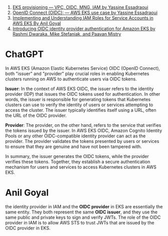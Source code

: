 1. [EKS provisioning — VPC, OIDC, MNG, IAM by Yassine Essadraoui](https://medium.com/@yassine.essadraoui_78000/eks-provisioning-vpc-oidc-mng-iam-8d9cef7fcdcd)
1. [OpenID Connect (OIDC): — AWS EKS use case by Yassine Essadraoui](https://medium.com/@yassine.essadraoui_78000/openid-connect-oidc-aws-eks-use-case-a94af59be42b)
1. [Implementing and Understanding IAM Roles for Service Accounts in AWS EKS By Anil Goyal](https://medium.com/@anil.goyal0057/implementing-and-understanding-iam-roles-for-service-accounts-in-aws-eks-00e8fd2a0262)
1. [Introducing OIDC identity provider authentication for Amazon EKS by Rashmi Dwaraka, Mike Stefaniak, and Paavan Mistry ](https://aws.amazon.com/blogs/containers/introducing-oidc-identity-provider-authentication-amazon-eks/)

# ChatGPT

In AWS EKS (Amazon Elastic Kubernetes Service) OIDC (OpenID Connect), both "issuer" and "provider" play crucial roles in enabling Kubernetes clusters running on AWS to authenticate users via OIDC tokens.

**Issuer**: In the context of AWS EKS OIDC, the issuer refers to the identity provider (IDP) that issues the OIDC tokens used for authentication. In other words, the issuer is responsible for generating tokens that Kubernetes clusters can use to verify the identity of users or services attempting to access the cluster. The issuer typically identifies itself using a URL, often the URL of the OIDC provider.

**Provider**: The provider, on the other hand, refers to the service that verifies the tokens issued by the issuer. In AWS EKS OIDC, Amazon Cognito Identity Pools or any other OIDC-compatible identity provider can act as the provider. The provider validates the tokens presented by users or services to ensure that they are genuine and have not been tampered with.

In summary, the issuer generates the OIDC tokens, while the provider verifies these tokens. Together, they establish a secure authentication mechanism for users and services to access Kubernetes clusters in AWS EKS.

#  Anil Goyal

the identity provider in IAM and the **OIDC provider** in EKS are essentially the same entity. They both represent the same **OIDC issuer**, and they use the same public and private keys to sign and verify JWTs. The role of the OIDC provider in IAM is to allow AWS STS to trust JWTs that are issued by the OIDC provider in EKS.